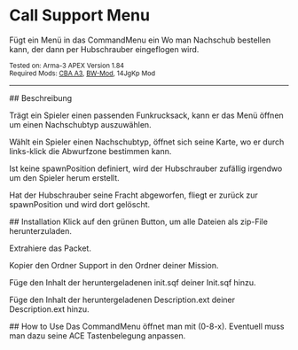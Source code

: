 # Call Support Menu
Fügt ein Menü in das CommandMenu ein Wo man Nachschub bestellen kann, der dann per Hubschrauber eingeflogen wird.
<p>
  <sub>
  Tested on: Arma-3 APEX Version 1.84<br/>
  Required Mods: <a href="https://github.com/CBATeam/CBA_A3/releases">CBA A3</a>, <a href="http:/bwmod.de/">BW-Mod</a>, 14JgKp Mod<br/>
</p>
<hr>
<p>
## Beschreibung

Trägt ein Spieler einen passenden Funkrucksack, kann er das Menü öffnen um einen Nachschubtyp auszuwählen.

Wählt ein Spieler einen Nachschubtyp, öffnet sich seine Karte, wo er durch links-klick die Abwurfzone bestimmen kann.

Ist keine spawnPosition definiert, wird der Hubschrauber zufällig irgendwo um den Spieler herum erstellt.

Hat der Hubschrauber seine Fracht abgeworfen, fliegt er zurück zur spawnPosition und wird dort gelöscht.
</p>
<p>
## Installation
Klick auf den grünen Button, um alle Dateien als zip-File herunterzuladen.

Extrahiere das Packet.

Kopier den Ordner Support in den Ordner deiner Mission.

Füge den Inhalt der heruntergeladenen init.sqf deiner Init.sqf hinzu.

Füge den Inhalt der heruntergeladenen Description.ext deiner Description.ext hinzu.
</p>
<p>
## How to Use
Das CommandMenu öffnet man mit (0-8-x). Eventuell muss man dazu seine ACE Tastenbelegung anpassen.
</p>

 
